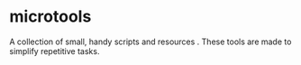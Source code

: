 # microtools
A collection of small, handy scripts and resources . These tools are made to simplify repetitive tasks.
